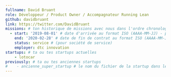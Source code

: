 ```yaml
---
fullname: David Bruant
role: Développeur / Product Owner / Accompagnateur Running Lean
github: davidbruant
link: https://twitter.com/DavidBruant
missions: # ton historique de missions avec nous dans l'ordre chronologique. Remplis déjà la première pour commencer !
  - start: '2019-08-01' # date d'arrivée au format ISO (AAAA-MM-JJ) - pense à bien garder les '' !
    end: '2020-02-28' # date de fin de contrat au format ISO (AAAA-MM-JJ) - pense à bien garder les '' !
    status: service # (pour société de service)
    employer: dtc innovation
startups: # ta ou tes startups actuelles
    - lotocar
previously: # ta ou tes anciennes startups
#    - ancienne_super_startup # le nom du fichier de la startup dans le répertoire /content/_startups/ sans l'extension .md
---
```

